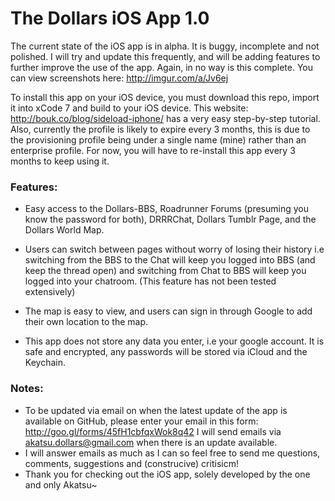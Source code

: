 # The Dollars iOS App 1.0

The current state of the iOS app is in alpha. It is buggy, incomplete and not polished. I will try and update this frequently, and will be adding features to further improve the use of the app. Again, in no way is this complete. You can view screenshots here: http://imgur.com/a/Jv6ej

To install this app on your iOS device, you must download this repo, import it into xCode 7 and build to your iOS device. This website: http://bouk.co/blog/sideload-iphone/ has a very easy step-by-step tutorial. Also, currently the profile is likely to expire every 3 months, this is due to the provisioning profile being under a single name (mine) rather than an enterprise profile. For now, you will have to re-install this app every 3 months to keep using it.

### Features:

- Easy access to the Dollars-BBS, Roadrunner Forums (presuming you know the password for both), DRRRChat, Dollars Tumblr Page, and the Dollars World Map.

- Users can switch between pages without worry of losing their history i.e switching from the BBS to the Chat will keep you logged into BBS (and keep the thread open) and switching from Chat to BBS will keep you logged into your chatroom. (This feature has not been tested extensively)

- The map is easy to view, and users can sign in through Google to add their own location to the map.

- This app does not store any data you enter, i.e your google account. It is safe and encrypted, any passwords will be stored via iCloud and the Keychain.

### Notes:

- To be updated via email on when the latest update of the app is available on GitHub, please enter your email in this form: http://goo.gl/forms/45fH1cbfqxWok8q42
    I will send emails via akatsu.dollars@gmail.com when there is an update available.
- I will answer emails as much as I can so feel free to send me questions, comments, suggestions and (construcive) critisicm!
- Thank you for checking out the iOS app, solely developed by the one and only Akatsu~